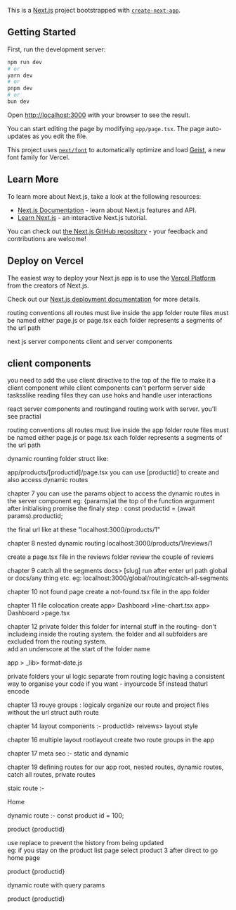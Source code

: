 This is a [Next.js](https://nextjs.org) project bootstrapped with [`create-next-app`](https://nextjs.org/docs/app/api-reference/cli/create-next-app).

## Getting Started

First, run the development server:

```bash
npm run dev
# or
yarn dev
# or
pnpm dev
# or
bun dev
```

Open [http://localhost:3000](http://localhost:3000) with your browser to see the result.

You can start editing the page by modifying `app/page.tsx`. The page auto-updates as you edit the file.

This project uses [`next/font`](https://nextjs.org/docs/app/building-your-application/optimizing/fonts) to automatically optimize and load [Geist](https://vercel.com/font), a new font family for Vercel.

## Learn More

To learn more about Next.js, take a look at the following resources:

- [Next.js Documentation](https://nextjs.org/docs) - learn about Next.js features and API.
- [Learn Next.js](https://nextjs.org/learn) - an interactive Next.js tutorial.

You can check out [the Next.js GitHub repository](https://github.com/vercel/next.js) - your feedback and contributions are welcome!

## Deploy on Vercel

The easiest way to deploy your Next.js app is to use the [Vercel Platform](https://vercel.com/new?utm_medium=default-template&filter=next.js&utm_source=create-next-app&utm_campaign=create-next-app-readme) from the creators of Next.js.

Check out our [Next.js deployment documentation](https://nextjs.org/docs/app/building-your-application/deploying) for more details.

routing conventions
all routes must live inside the app folder
route files must be named either page.js or page.tsx
each folder represents a segments of the url path

next js server components 
client and server components

client components 
- 

you need to add the use client directive to the top of the file to make it a client component
while client components can't perform server side tasksslike reading files they can use hoks and handle user interactions

react server components and routingand routing 
work with server. you'll see practial  

routing conventions 
all routes must live inside the app folder
route files must be named either page.js or page.tsx
each folder represents a segments of the url path

dynamic rounting folder struct like:

app/products/[productid]/page.tsx
you can use [productid] to create and also access dynamic routes

chapter 7
you can use the params object to access the dynamic routes in the server component 
eg: {params}at the top of the function argurment 
    after initialising promise 
    the finaly step :
    const productid = (await params).productid;
  
  the final url like at these "localhost:3000/products/1"

chapter 8 nested dynamic routing
localhost:3000/products/1/reviews/1

create a page.tsx file in the reviews folder 
review the couple of reviews

chapter 9 catch all the segments 
docs> [slug] run after enter url  path global or docs/any thing etc.
 eg: localhost:3000/global/routing/catch-all-segments

chapter 10 
not found page
create a not-found.tsx file in the app folder
 
chapter 11 
file colocation
create app> Dashboard >line-chart.tsx 
app> Dashboard >page.tsx

chapter 12 
private folder 
this folder for internal stuff in the routing- don't includeing inside the routing system.
 the folder and all subfolders are excluded from the routing system.  
 add an underscore at the start of the folder name

 app > _lib> format-date.js

 private folders your ul 
 logic separate from routing logic 
 having a consistent way to organise your code
 if you want - inyourcode  5f instead thaturl encode 

 chapter 13 
 rouye groups : 
 logicaly organize our route and project files without the url struct
auth route 

chapter 14 
layout components :-
productId> reivews> layout style

chapter 16 
multiple layout rootlayout
create two route groups in the app

chapter 17 
meta seo :-
static and dynamic


chapter 19 
defining routes for our app root, nested routes, dynamic routes, catch all routes, private routes

staic route :-
 <Link href="/">Home</Link>

 dynamic route :-
 const product id = 100;
 <link href={`/products/${productid}`}>product {productid}</Link>

 use replace to prevent the history from being updated  
 eg: 
 if you stay on the product list page select product 3 after direct to go home page
 <link href={`/products/${productid}`} replace>product {productid}</Link>

 dynamic route with query params
 <Link href={`/products/${productid}?sort=asc`}>product {productid}</Link>
